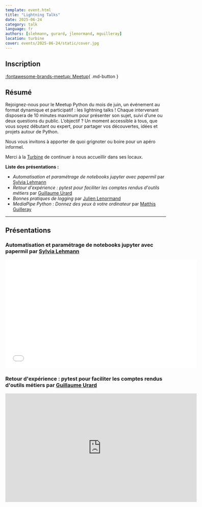 ```yaml
---
template: event.html
title: "Lightning Talks"
date: 2025-06-24
category: talk
language: fr
authors: [slehmann, gurard, jlenormand, mguilleray]
location: turbine
cover: events/2025-06-24/static/cover.jpg
---
```


## Inscription

[:fontawesome-brands-meetup: Meetup](https://www.meetup.com/groupe-dutilisateurs-python-grenoble/events/307014754/){ .md-button }

## Résumé

Rejoignez-nous pour le Meetup Python du mois de juin, un événement au format dynamique et participatif : les lightning talks ! Chaque intervenant disposera de 10 minutes maximum pour présenter son sujet, suivi d’une ou deux questions du public. L’objectif ? Un moment accessible à tous, que vous soyez débutant ou expert, pour partager vos découvertes, idées et projets autour de Python.

Nous vous invitons à apporter de quoi grignoter ou boire pour un apéro informel.

Merci à la [Turbine](https://turbine.coop/) de continuer à nous accueillir dans ses locaux.

**Liste des présentations :**

- *Automatisation et paramétrage de notebooks jupyter avec papermil* par [Sylvia Lehmann](https://www.linkedin.com/in/sylvia-lehmann/)
- *Retour d'expérience : pytest pour faciliter les comptes rendus d'outils métiers* par [Guillaume Urard](https://www.linkedin.com/in/guillaume-urard/)
- *Bonnes pratiques de logging* par [Julien Lenormand](https://www.linkedin.com/in/julien-lenormand)
- *MediaPipe Python : Donnez des yeux à votre ordinateur* par [Matthis Guilleray](https://www.linkedin.com/in/matthis-guilleray/)

___

## Présentations

### Automatisation et paramétrage de notebooks jupyter avec papermil par [Sylvia Lehmann](https://www.linkedin.com/in/sylvia-lehmann/)

<iframe
  src="slides_sylvia.pdf"
  width="600"
  height="340"
  scrolling="no"
  frameborder="0"
  webkitallowfullscreen
  mozallowfullscreen
  allowfullscreen
></iframe>

### Retour d'expérience : pytest pour faciliter les comptes rendus d'outils métiers par [Guillaume Urard](https://www.linkedin.com/in/guillaume-urard/)

<iframe
  src="https://gui-u.github.io/talk-python-pytest-pour-faciliter-les-comptes-rendu-d-outils-metiers/#/"
  width="600"
  height="340"
  scrolling="no"
  frameborder="0"
  webkitallowfullscreen
  mozallowfullscreen
  allowfullscreen
></iframe>